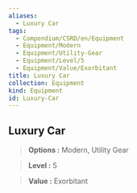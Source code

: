 ```yaml
---
aliases:
  - Luxury Car
tags:
  - Compendium/CSRD/en/Equipment
  - Equipment/Modern
  - Equipment/Utility-Gear
  - Equipment/Level/5
  - Equipment/Value/Exorbitant
title: Luxury Car
collection: Equipment
kind: Equipment
id: Luxury-Car
---
```

## Luxury Car    
    
>    
> **Options :** Modern, Utility Gear    
> **Level :** 5    
> **Value :** Exorbitant
